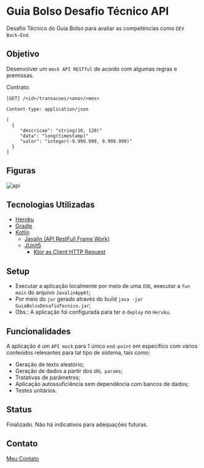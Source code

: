 # Guia Bolso Desafio Técnico API

Desafio Técnico do Guia Bolso para avaliar as competências como `DEV Back-End`.

## Objetivo

Desenvolver um `mock API RESTful` de acordo com algumas regras e premissas.

Contrato: 
```
[GET] /<id>/transacoes/<ano>/<mes>

Content-type: application/json

[
  {
     "descricao": "string(10, 120)"
     "data": "long(timestamp)"
     "valor": "integer(-9.999.999, 9.999.999)"
  }  
]
```

## Figuras

![api](https://user-images.githubusercontent.com/31052642/109580024-b39f0580-7ad8-11eb-99a6-db6c55b57737.gif)

## Tecnologias Utilizadas

- [Heroku](https://www.heroku.com/)
- [Gradle](https://gradle.org/)
- [Kotlin](https://kotlinlang.org/)
  - [Javalin (API RestFull Frame Work)](https://javalin.io/)
  - [JUnit5](https://junit.org/junit5/)
    - [Ktor as Client HTTP Request](https://ktor.io/)

## Setup

- Executar a aplicação localmente por meio de uma `IDE`, executar a `fun main` do arquivo `JavalinAppKt`;
- Por meio do `jar` gerado através do build `java -jar GuiaBolsoDesafioTecnico.jar`;
- Obs.: A aplicação foi configurada para ter o `deploy` no `Heruku`.

## Funcionalidades

A aplicação é um `API mock` para 1 único `end-point` em específico com vários conteúdos relevantes para tal tipo de sistema, tais como:

- Geração de texto aleatório;
- Geração de dados a partir dos `URL params`;
- Tratativas de parâmetros;
- Aplicação autossuficiência sem dependência com bancos de dados;
- Testes unitários.

## Status

Finalizado. Não há indicativos para adequações futuras.

## Contato

[Meu Contato](https://github.com/antonioChristofoletti)
